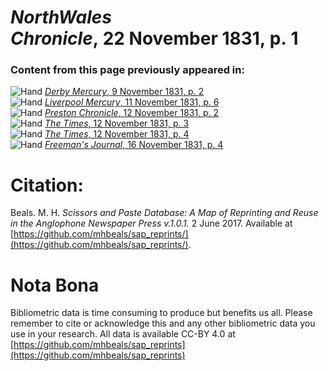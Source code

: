 # *NorthWales Chronicle*, 22 November 1831, p. 1  
  
### Content from this page previously appeared in:  
![Hand](http://scissorsandpaste.net/wp-content/uploads/2017/06/smallhandpointer.png) [*Derby Mercury*, 9 November 1831, p. 2](https://mhbeals.github.io/sap_html/Derby-Mercury/Derby-Mercury-9-November-1831-p-2)  
![Hand](http://scissorsandpaste.net/wp-content/uploads/2017/06/smallhandpointer.png) [*Liverpool Mercury*, 11 November 1831, p. 6](https://mhbeals.github.io/sap_html/Liverpool-Mercury/Liverpool-Mercury-11-November-1831-p-6)  
![Hand](http://scissorsandpaste.net/wp-content/uploads/2017/06/smallhandpointer.png) [*Preston Chronicle*, 12 November 1831, p. 2](https://mhbeals.github.io/sap_html/Preston-Chronicle/Preston-Chronicle-12-November-1831-p-2)  
![Hand](http://scissorsandpaste.net/wp-content/uploads/2017/06/smallhandpointer.png) [*The Times*, 12 November 1831, p. 3](https://mhbeals.github.io/sap_html/The-Times/The-Times-12-November-1831-p-3)  
![Hand](http://scissorsandpaste.net/wp-content/uploads/2017/06/smallhandpointer.png) [*The Times*, 12 November 1831, p. 4](https://mhbeals.github.io/sap_html/The-Times/The-Times-12-November-1831-p-4)  
![Hand](http://scissorsandpaste.net/wp-content/uploads/2017/06/smallhandpointer.png) [*Freeman's Journal*, 16 November 1831, p. 4](https://mhbeals.github.io/sap_html/Freeman's-Journal/Freeman's-Journal-16-November-1831-p-4)  


# Citation: 

Beals. M. H. *Scissors and Paste Database: A Map of Reprinting and Reuse in the Anglophone Newspaper Press v.1.0.1.* 2 June 2017. Available at [https://github.com/mhbeals/sap_reprints/](https://github.com/mhbeals/sap_reprints/). 

# Nota Bona

Bibliometric data is time consuming to produce but benefits us all. Please remember to cite or acknowledge this and any other bibliometric data you use in your research. All data is available CC-BY 4.0 at [https://github.com/mhbeals/sap_reprints](https://github.com/mhbeals/sap_reprints)